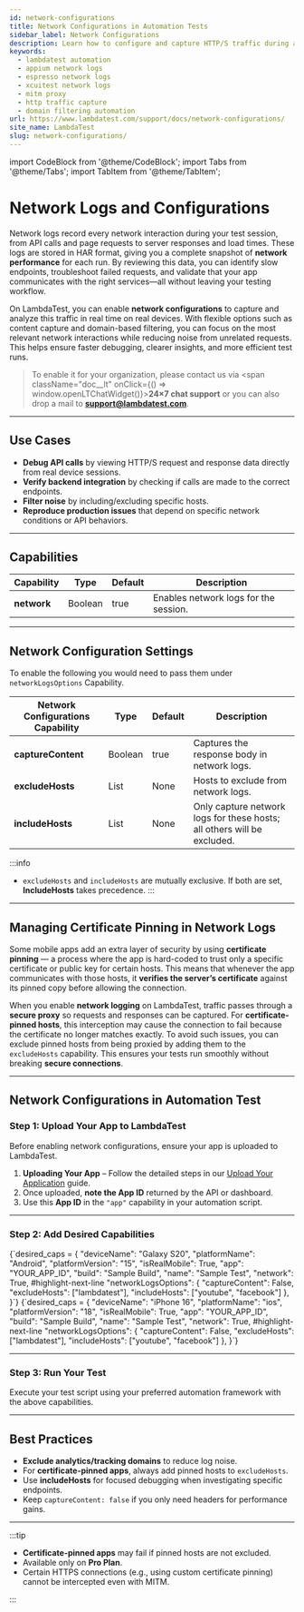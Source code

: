 ```yaml
---
id: network-configurations
title: Network Configurations in Automation Tests
sidebar_label: Network Configurations
description: Learn how to configure and capture HTTP/S traffic during automation testing on LambdaTest Real Devices.
keywords:
  - lambdatest automation
  - appium network logs
  - espresso network logs
  - xcuitest network logs
  - mitm proxy
  - http traffic capture
  - domain filtering automation
url: https://www.lambdatest.com/support/docs/network-configurations/
site_name: LambdaTest
slug: network-configurations/
---
```


import CodeBlock from '@theme/CodeBlock';
import Tabs from '@theme/Tabs';
import TabItem from '@theme/TabItem';

# Network Logs and Configurations

Network logs record every network interaction during your test session, from API calls and page requests to server responses and load times. These logs are stored in HAR format, giving you a complete snapshot of **network performance** for each run. By reviewing this data, you can identify slow endpoints, troubleshoot failed requests, and validate that your app communicates with the right services—all without leaving your testing workflow.

On LambdaTest, you can enable **network configurations** to capture and analyze this traffic in real time on real devices. With flexible options such as content capture and domain-based filtering, you can focus on the most relevant network interactions while reducing noise from unrelated requests. This helps ensure faster debugging, clearer insights, and more efficient test runs.

> To enable it for your organization, please contact us via <span className="doc__lt" onClick={() => window.openLTChatWidget()}>**24×7 chat support**</span> or you can also drop a mail to **support@lambdatest.com**.<br />

---

## Use Cases


- **Debug API calls** by viewing HTTP/S request and response data directly from real device sessions.
- **Verify backend integration** by checking if calls are made to the correct endpoints.
- **Filter noise** by including/excluding specific hosts.
- **Reproduce production issues** that depend on specific network conditions or API behaviors.



---

## Capabilities

| Capability                  | Type                   | Default | Description                                                  |
|-----------------------------|------------------------|---------|--------------------------------------------------------------|
| **network**                 | Boolean                | true   | Enables network logs for the session.                        |

---

## Network Configuration Settings
To enable the following you would need to pass them under `networkLogsOptions` Capability.

| Network Configurations Capability | Type                   | Default | Description                                                  |
|-----------------------------|------------------------|---------|--------------------------------------------------------------|
| **captureContent**          | Boolean                | true    | Captures the response body in network logs.                  |
| **excludeHosts** | List                 | None    | Hosts to exclude from network logs.                          |
| **includeHosts** | List                 | None    | Only capture network logs for these hosts; all others will be excluded. |


:::info
- `excludeHosts` and `includeHosts` are mutually exclusive. If both are set, **IncludeHosts** takes precedence.
:::

---
## Managing Certificate Pinning in Network Logs

Some mobile apps add an extra layer of security by using **certificate pinning** — a process where the app is hard-coded to trust only a specific certificate or public key for certain hosts. This means that whenever the app communicates with those hosts, it **verifies the server’s certificate** against its pinned copy before allowing the connection.

When you enable **network logging** on LambdaTest, traffic passes through a **secure proxy** so requests and responses can be captured. For **certificate-pinned hosts**, this interception may cause the connection to fail because the certificate no longer matches exactly. To avoid such issues, you can exclude pinned hosts from being proxied by adding them to the `excludeHosts` capability. This ensures your tests run smoothly without breaking **secure connections**.

---
## Network Configurations in Automation Test

### Step 1: Upload Your App to LambdaTest

Before enabling network configurations, ensure your app is uploaded to LambdaTest.

1. **Uploading Your App** – Follow the detailed steps in our [Upload Your Application](https://www.lambdatest.com/support/docs/upload-your-application/) guide.
2. Once uploaded, **note the App ID** returned by the API or dashboard.
3. Use this **App ID** in the `"app"` capability in your automation script.

---

### Step 2: Add Desired Capabilities

<Tabs>
  <TabItem value="android" label="Android" default>
    <CodeBlock className="language-java">
{`desired_caps = {
    "deviceName": "Galaxy S20",
    "platformName": "Android",
    "platformVersion": "15",
    "isRealMobile": True,
    "app": "YOUR_APP_ID",
    "build": "Sample Build",
    "name": "Sample Test",
    "network": True,
    #highlight-next-line
    "networkLogsOptions": {
        "captureContent": False,
        "excludeHosts": ["lambdatest"],
        "includeHosts": ["youtube", "facebook"]
    },
}`}
    </CodeBlock>
  </TabItem>

  <TabItem value="ios" label="iOS">
    <CodeBlock className="language-java">
{`desired_caps = {
    "deviceName": "iPhone 16",
    "platformName": "ios",
    "platformVersion": "18",
    "isRealMobile": True,
    "app": "YOUR_APP_ID",
    "build": "Sample Build",
    "name": "Sample Test",
    "network": True,
    #highlight-next-line
    "networkLogsOptions": {
        "captureContent": False,
        "excludeHosts": ["lambdatest"],
        "includeHosts": ["youtube", "facebook"]
    },
}`}
    </CodeBlock>
  </TabItem>
</Tabs>



---

### Step 3: Run Your Test
Execute your test script using your preferred automation framework with the above capabilities.

---

## Best Practices

- **Exclude analytics/tracking domains** to reduce log noise.
- For **certificate-pinned apps**, always add pinned hosts to `excludeHosts`.
- Use **includeHosts** for focused debugging when investigating specific endpoints.
- Keep `captureContent: false` if you only need headers for performance gains.

---

:::tip
- **Certificate-pinned apps** may fail if pinned hosts are not excluded.
- Available only on **Pro Plan**.
- Certain HTTPS connections (e.g., using custom certificate pinning) cannot be intercepted even with MITM.

:::
